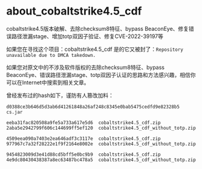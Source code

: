 # about_cobaltstrike4.5_cdf
cobaltstrike4.5版本破解、去除checksum8特征、bypass BeaconEye、修复错误路径泄漏stage、增加totp双因子验证、修复CVE-2022-39197等

如果您在寻找这个项目：cobaltstrike4.5_cdf
是的它又被封了：`Repository unavailable due to DMCA takedown.`

如果您对原文中的不涉及软件版权的去除checksum8特征、bypass BeaconEye、错误路径泄漏stage、totp双因子认证的思路和方法感兴趣，相信你可以在Internet中搜索到相关文章。

曾经发布过的hash如下，谨防有人篡改加料：
```
d0388ce3b646d5d3ab6d41261848a26af248c8345e0bab5475cedfd9e82328b5  cs.jar

eeba31fac820508a9fe5a733a617e5d6  cobaltstrike4.5_cdf.zip
2aba5e2942799f606c144699ff5ef120  cobaltstrike4.5_cdf_without_totp.zip

4509eea090a7403e2ea646adf3c3117e  cobaltstrike4.5_cdf.zip
977967c7a32f28222e1f9f2164e8002e  cobaltstrike4.5_cdf_without_totp.zip

9454823009d3e41d88cd5bff5e0bc9b9  cobaltstrike4.5_cdf.zip
4e9dc80430438387a8ec63487bc478a5  cobaltstrike4.5_cdf_without_totp.zip
```
